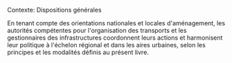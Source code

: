 Contexte: Dispositions générales

En tenant compte des orientations nationales et locales d'aménagement, les autorités compétentes pour l'organisation des transports et les gestionnaires des infrastructures coordonnent leurs actions et harmonisent leur politique à l'échelon régional et dans les aires urbaines, selon les principes et les modalités définis au présent livre.